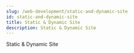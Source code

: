 ```yaml
---
slug: /web-development/static-and-dynamic-site
id: static-and-dynamic-site
title: Static & Dynamic Site
description: Static & Dynamic Site
---
```


Static & Dynamic Site